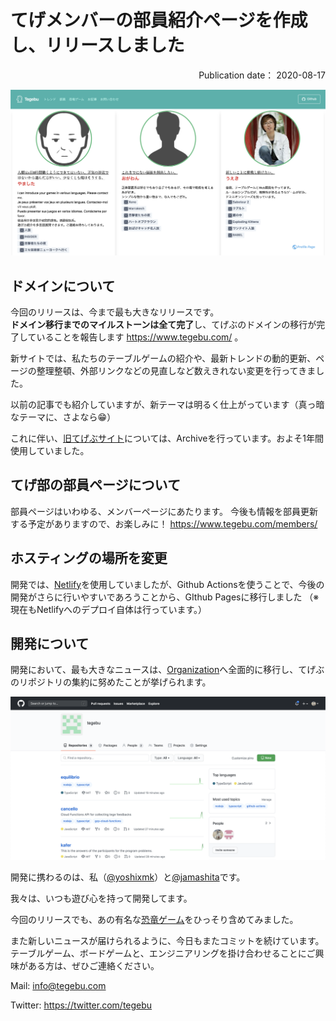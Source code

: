 # てげメンバーの部員紹介ページを作成し、リリースしました

<div style="text-align: right;">
Publication date： 2020-08-17
</div>

![member page](../static/images/member.png)

## ドメインについて

今回のリリースは、今まで最も大きなリリースです。  
**ドメイン移行までのマイルストーンは全て完了**し、てげぶのドメインの移行が完了していることを報告します <https://www.tegebu.com/> 。

新サイトでは、私たちのテーブルゲームの紹介や、最新トレンドの動的更新、ページの整理整頓、外部リンクなどの見直しなど数えきれない変更を行ってきました。

以前の記事でも紹介していますが、新テーマは明るく仕上がっています（真っ暗なテーマに、さよなら😁）

これに伴い、[旧てげぶサイト](https://github.com/yoshixmk/tegebu)については、Archiveを行っています。およそ1年間使用していました。

## てげ部の部員ページについて  

部員ページはいわゆる、メンバーページにあたります。
今後も情報を部員更新する予定がありますので、お楽しみに！
<https://www.tegebu.com/members/>

## ホスティングの場所を変更
開発では、[Netlify](https://tegebu.netlify.app/)を使用していましたが、Github Actionsを使うことで、今後の開発がさらに行いやすいであろうことから、GIthub Pagesに移行しました （※ 現在もNetlifyへのデプロイ自体は行っています。）

## 開発について
開発において、最も大きなニュースは、[Organization](https://github.com/tegebu)へ全面的に移行し、てげぶのリポジトリの集約に努めたことが挙げられます。

![Github organization tegebu](../static/images/organization_tegebu.png)

開発に携わるのは、私（[@yoshixmk](https://github.com/yoshixmk)）と[@jamashita](https://github.com/jamashita)です。

我々は、いつも遊び心を持って開発してます。  

今回のリリースでも、あの有名な[恐竜ゲーム](https://www.tegebu.com/dinosaur/)をひっそり含めてみました。

また新しいニュースが届けられるように、今日もまたコミットを続けています。
テーブルゲーム、ボードゲームと、エンジニアリングを掛け合わせることにご興味がある方は、ぜひご連絡ください。

Mail: info@tegebu.com

Twitter: https://twitter.com/tegebu


